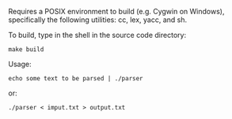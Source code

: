 Requires a POSIX environment to build (e.g. Cygwin on Windows), specifically the following utilities: cc, lex, yacc, and sh.

To build, type in the shell in the source code directory:

    make build

Usage:

    echo some text to be parsed | ./parser

or:

    ./parser < imput.txt > output.txt
